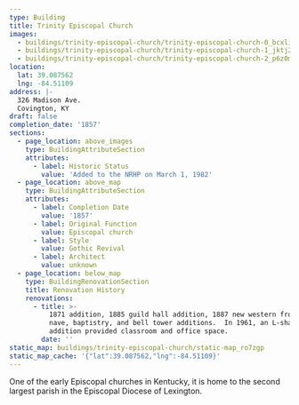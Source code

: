 ```yaml
---
type: Building
title: Trinity Episcopal Church
images:
  - buildings/trinity-episcopal-church/trinity-episcopal-church-0_bcxli4
  - buildings/trinity-episcopal-church/trinity-episcopal-church-1_jktj2v
  - buildings/trinity-episcopal-church/trinity-episcopal-church-2_p6z0mi
location:
  lat: 39.087562
  lng: -84.51109
address: |-
  326 Madison Ave.
  Covington, KY
draft: false
completion_date: '1857'
sections:
  - page_location: above_images
    type: BuildingAttributeSection
    attributes:
      - label: Historic Status
        value: 'Added to the NRHP on March 1, 1982'
  - page_location: above_map
    type: BuildingAttributeSection
    attributes:
      - label: Completion Date
        value: '1857'
      - label: Original Function
        value: Episcopal church
      - label: Style
        value: Gothic Revival
      - label: Architect
        value: unknown
  - page_location: below_map
    type: BuildingRenovationSection
    title: Renovation History
    renovations:
      - title: >-
          1871 addition, 1885 guild hall addition, 1887 new western front, 1887
          nave, baptistry, and bell tower additions.  In 1961, an L-shaped
          addition provided classroom and office space.
        date: ''
static_map: buildings/trinity-episcopal-church/static-map_ro7zgp
static_map_cache: '{"lat":39.087562,"lng":-84.51109}'
---
```


One of the early Episcopal churches in Kentucky, it is home to the second largest parish in the Episcopal Diocese of Lexington.
